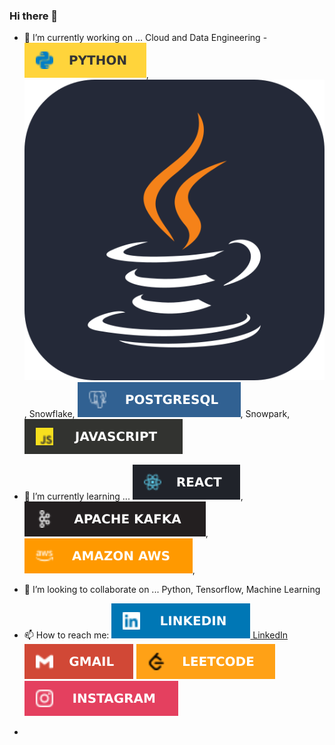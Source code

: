 ### Hi there 👋


- 🔭 I’m currently working on ... Cloud and Data Engineering - ![](https://github.com/Mitra-babu/Mitra-babu/blob/main/icons/Python-FFD43B.svg), ![](https://github.com/Mitra-babu/Mitra-babu/blob/main/icons/Java-Dark.svg), Snowflake, ![](https://github.com/Mitra-babu/Mitra-babu/blob/main/icons/postgresql.svg), Snowpark, ![](https://github.com/Mitra-babu/Mitra-babu/blob/main/icons/javascript.svg)
- 🌱 I’m currently learning ... ![](https://github.com/Mitra-babu/Mitra-babu/blob/main/icons/react.svg), ![](https://github.com/Mitra-babu/Mitra-babu/blob/main/icons/kafka.svg), ![](https://github.com/Mitra-babu/Mitra-babu/blob/main/icons/aws.svg), ![]()
- 👯 I’m looking to collaborate on ... Python, Tensorflow, Machine Learning
- 📫 How to reach me: [![](https://github.com/Mitra-babu/Mitra-babu/blob/main/icons/linkedin.svg) LinkedIn](https://www.linkedin.com/in/dipankar-mitra-1996-aug/) [![](https://github.com/Mitra-babu/Mitra-babu/blob/main/icons/gmail.svg)](dipankar9612@gmail.com) [![](https://github.com/Mitra-babu/Mitra-babu/blob/main/icons/leetcode.svg)](https://leetcode.com/ramanujan_/) [![Instagram](https://github.com/Mitra-babu/Mitra-babu/blob/main/icons/insta.svg)](https://www.instagram.com/mitra_babu/) 

- 

